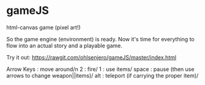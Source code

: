 # gameJS
html-canvas game  (pixel art!)

So the game engine (environment) is ready. Now it's time for everything to flow into an actual story and a playable game.  

Try it out: https://rawgit.com/ohlsenjero/gameJS/master/index.html

Arrow Keys : move around/n
2          : fire/
1          : use items/
space      : pause (then use arrows to change weapon||items)/
alt        : teleport (if carrying the proper item)/
